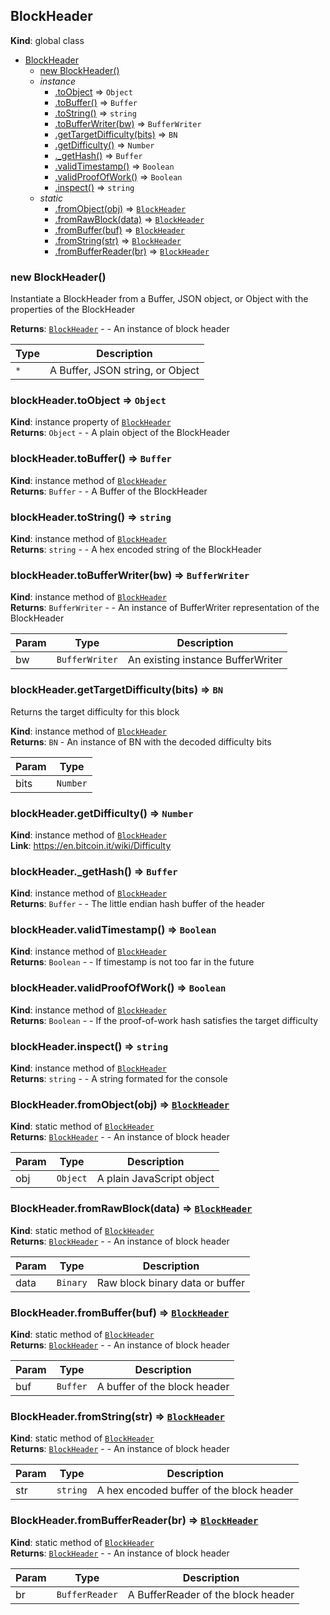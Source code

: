<a name="BlockHeader"></a>
## BlockHeader
**Kind**: global class  

* [BlockHeader](#BlockHeader)
  * [new BlockHeader()](#new_BlockHeader_new)
  * _instance_
    * [.toObject](#BlockHeader+toObject) ⇒ <code>Object</code>
    * [.toBuffer()](#BlockHeader+toBuffer) ⇒ <code>Buffer</code>
    * [.toString()](#BlockHeader+toString) ⇒ <code>string</code>
    * [.toBufferWriter(bw)](#BlockHeader+toBufferWriter) ⇒ <code>BufferWriter</code>
    * [.getTargetDifficulty(bits)](#BlockHeader+getTargetDifficulty) ⇒ <code>BN</code>
    * [.getDifficulty()](#BlockHeader+getDifficulty) ⇒ <code>Number</code>
    * [._getHash()](#BlockHeader+_getHash) ⇒ <code>Buffer</code>
    * [.validTimestamp()](#BlockHeader+validTimestamp) ⇒ <code>Boolean</code>
    * [.validProofOfWork()](#BlockHeader+validProofOfWork) ⇒ <code>Boolean</code>
    * [.inspect()](#BlockHeader+inspect) ⇒ <code>string</code>
  * _static_
    * [.fromObject(obj)](#BlockHeader.fromObject) ⇒ <code>[BlockHeader](#BlockHeader)</code>
    * [.fromRawBlock(data)](#BlockHeader.fromRawBlock) ⇒ <code>[BlockHeader](#BlockHeader)</code>
    * [.fromBuffer(buf)](#BlockHeader.fromBuffer) ⇒ <code>[BlockHeader](#BlockHeader)</code>
    * [.fromString(str)](#BlockHeader.fromString) ⇒ <code>[BlockHeader](#BlockHeader)</code>
    * [.fromBufferReader(br)](#BlockHeader.fromBufferReader) ⇒ <code>[BlockHeader](#BlockHeader)</code>

<a name="new_BlockHeader_new"></a>
### new BlockHeader()
Instantiate a BlockHeader from a Buffer, JSON object, or Object with
the properties of the BlockHeader

**Returns**: <code>[BlockHeader](#BlockHeader)</code> - - An instance of block header  

| Type | Description |
| --- | --- |
| <code>\*</code> | A Buffer, JSON string, or Object |

<a name="BlockHeader+toObject"></a>
### blockHeader.toObject ⇒ <code>Object</code>
**Kind**: instance property of <code>[BlockHeader](#BlockHeader)</code>  
**Returns**: <code>Object</code> - - A plain object of the BlockHeader  
<a name="BlockHeader+toBuffer"></a>
### blockHeader.toBuffer() ⇒ <code>Buffer</code>
**Kind**: instance method of <code>[BlockHeader](#BlockHeader)</code>  
**Returns**: <code>Buffer</code> - - A Buffer of the BlockHeader  
<a name="BlockHeader+toString"></a>
### blockHeader.toString() ⇒ <code>string</code>
**Kind**: instance method of <code>[BlockHeader](#BlockHeader)</code>  
**Returns**: <code>string</code> - - A hex encoded string of the BlockHeader  
<a name="BlockHeader+toBufferWriter"></a>
### blockHeader.toBufferWriter(bw) ⇒ <code>BufferWriter</code>
**Kind**: instance method of <code>[BlockHeader](#BlockHeader)</code>  
**Returns**: <code>BufferWriter</code> - - An instance of BufferWriter representation of the BlockHeader  

| Param | Type | Description |
| --- | --- | --- |
| bw | <code>BufferWriter</code> | An existing instance BufferWriter |

<a name="BlockHeader+getTargetDifficulty"></a>
### blockHeader.getTargetDifficulty(bits) ⇒ <code>BN</code>
Returns the target difficulty for this block

**Kind**: instance method of <code>[BlockHeader](#BlockHeader)</code>  
**Returns**: <code>BN</code> - An instance of BN with the decoded difficulty bits  

| Param | Type |
| --- | --- |
| bits | <code>Number</code> | 

<a name="BlockHeader+getDifficulty"></a>
### blockHeader.getDifficulty() ⇒ <code>Number</code>
**Kind**: instance method of <code>[BlockHeader](#BlockHeader)</code>  
**Link**: https://en.bitcoin.it/wiki/Difficulty  
<a name="BlockHeader+_getHash"></a>
### blockHeader._getHash() ⇒ <code>Buffer</code>
**Kind**: instance method of <code>[BlockHeader](#BlockHeader)</code>  
**Returns**: <code>Buffer</code> - - The little endian hash buffer of the header  
<a name="BlockHeader+validTimestamp"></a>
### blockHeader.validTimestamp() ⇒ <code>Boolean</code>
**Kind**: instance method of <code>[BlockHeader](#BlockHeader)</code>  
**Returns**: <code>Boolean</code> - - If timestamp is not too far in the future  
<a name="BlockHeader+validProofOfWork"></a>
### blockHeader.validProofOfWork() ⇒ <code>Boolean</code>
**Kind**: instance method of <code>[BlockHeader](#BlockHeader)</code>  
**Returns**: <code>Boolean</code> - - If the proof-of-work hash satisfies the target difficulty  
<a name="BlockHeader+inspect"></a>
### blockHeader.inspect() ⇒ <code>string</code>
**Kind**: instance method of <code>[BlockHeader](#BlockHeader)</code>  
**Returns**: <code>string</code> - - A string formated for the console  
<a name="BlockHeader.fromObject"></a>
### BlockHeader.fromObject(obj) ⇒ <code>[BlockHeader](#BlockHeader)</code>
**Kind**: static method of <code>[BlockHeader](#BlockHeader)</code>  
**Returns**: <code>[BlockHeader](#BlockHeader)</code> - - An instance of block header  

| Param | Type | Description |
| --- | --- | --- |
| obj | <code>Object</code> | A plain JavaScript object |

<a name="BlockHeader.fromRawBlock"></a>
### BlockHeader.fromRawBlock(data) ⇒ <code>[BlockHeader](#BlockHeader)</code>
**Kind**: static method of <code>[BlockHeader](#BlockHeader)</code>  
**Returns**: <code>[BlockHeader](#BlockHeader)</code> - - An instance of block header  

| Param | Type | Description |
| --- | --- | --- |
| data | <code>Binary</code> | Raw block binary data or buffer |

<a name="BlockHeader.fromBuffer"></a>
### BlockHeader.fromBuffer(buf) ⇒ <code>[BlockHeader](#BlockHeader)</code>
**Kind**: static method of <code>[BlockHeader](#BlockHeader)</code>  
**Returns**: <code>[BlockHeader](#BlockHeader)</code> - - An instance of block header  

| Param | Type | Description |
| --- | --- | --- |
| buf | <code>Buffer</code> | A buffer of the block header |

<a name="BlockHeader.fromString"></a>
### BlockHeader.fromString(str) ⇒ <code>[BlockHeader](#BlockHeader)</code>
**Kind**: static method of <code>[BlockHeader](#BlockHeader)</code>  
**Returns**: <code>[BlockHeader](#BlockHeader)</code> - - An instance of block header  

| Param | Type | Description |
| --- | --- | --- |
| str | <code>string</code> | A hex encoded buffer of the block header |

<a name="BlockHeader.fromBufferReader"></a>
### BlockHeader.fromBufferReader(br) ⇒ <code>[BlockHeader](#BlockHeader)</code>
**Kind**: static method of <code>[BlockHeader](#BlockHeader)</code>  
**Returns**: <code>[BlockHeader](#BlockHeader)</code> - - An instance of block header  

| Param | Type | Description |
| --- | --- | --- |
| br | <code>BufferReader</code> | A BufferReader of the block header |

